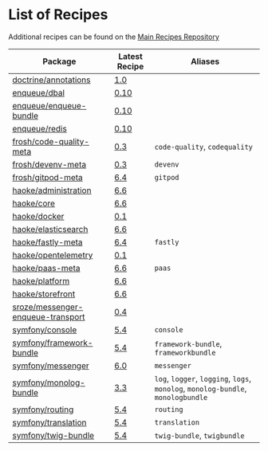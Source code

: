 # List of Recipes

Additional recipes can be found on the [Main Recipes Repository](https://github.com/symfony/recipes/blob/flex/main/RECIPES.md)

| Package | Latest Recipe | Aliases |
| --- | --- | --- |
| [doctrine/annotations](https://packagist.org/packages/doctrine/annotations) | [1.0](doctrine/annotations/1.0) |  |
| [enqueue/dbal](https://packagist.org/packages/enqueue/dbal) | [0.10](enqueue/dbal/0.10) |  |
| [enqueue/enqueue-bundle](https://packagist.org/packages/enqueue/enqueue-bundle) | [0.10](enqueue/enqueue-bundle/0.10) |  |
| [enqueue/redis](https://packagist.org/packages/enqueue/redis) | [0.10](enqueue/redis/0.10) |  |
| [frosh/code-quality-meta](https://packagist.org/packages/frosh/code-quality-meta) | [0.3](frosh/code-quality-meta/0.3) | `code-quality`, `codequality` |
| [frosh/devenv-meta](https://packagist.org/packages/frosh/devenv-meta) | [0.3](frosh/devenv-meta/0.3) | `devenv` |
| [frosh/gitpod-meta](https://packagist.org/packages/frosh/gitpod-meta) | [6.4](frosh/gitpod-meta/6.4) | `gitpod` |
| [haoke/administration](https://packagist.org/packages/haoke/administration) | [6.6](haoke/administration/6.6) |  |
| [haoke/core](https://packagist.org/packages/haoke/core) | [6.6](haoke/core/6.6) |  |
| [haoke/docker](https://packagist.org/packages/haoke/docker) | [0.1](haoke/docker/0.1) |  |
| [haoke/elasticsearch](https://packagist.org/packages/haoke/elasticsearch) | [6.6](haoke/elasticsearch/6.6) |  |
| [haoke/fastly-meta](https://packagist.org/packages/haoke/fastly-meta) | [6.4](haoke/fastly-meta/6.4) | `fastly` |
| [haoke/opentelemetry](https://packagist.org/packages/haoke/opentelemetry) | [0.1](haoke/opentelemetry/0.1) |  |
| [haoke/paas-meta](https://packagist.org/packages/haoke/paas-meta) | [6.6](haoke/paas-meta/6.6) | `paas` |
| [haoke/platform](https://packagist.org/packages/haoke/platform) | [6.6](haoke/platform/6.6) |  |
| [haoke/storefront](https://packagist.org/packages/haoke/storefront) | [6.6](haoke/storefront/6.6) |  |
| [sroze/messenger-enqueue-transport](https://packagist.org/packages/sroze/messenger-enqueue-transport) | [0.4](sroze/messenger-enqueue-transport/0.4) |  |
| [symfony/console](https://packagist.org/packages/symfony/console) | [5.4](symfony/console/5.4) | `console` |
| [symfony/framework-bundle](https://packagist.org/packages/symfony/framework-bundle) | [5.4](symfony/framework-bundle/5.4) | `framework-bundle`, `frameworkbundle` |
| [symfony/messenger](https://packagist.org/packages/symfony/messenger) | [6.0](symfony/messenger/6.0) | `messenger` |
| [symfony/monolog-bundle](https://packagist.org/packages/symfony/monolog-bundle) | [3.3](symfony/monolog-bundle/3.3) | `log`, `logger`, `logging`, `logs`, `monolog`, `monolog-bundle`, `monologbundle` |
| [symfony/routing](https://packagist.org/packages/symfony/routing) | [5.4](symfony/routing/5.4) | `routing` |
| [symfony/translation](https://packagist.org/packages/symfony/translation) | [5.4](symfony/translation/5.4) | `translation` |
| [symfony/twig-bundle](https://packagist.org/packages/symfony/twig-bundle) | [5.4](symfony/twig-bundle/5.4) | `twig-bundle`, `twigbundle` |